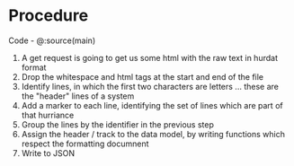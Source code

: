 # Procedure

Code - @:source(main)

1. A get request is going to get us some html with the raw text in hurdat format
1. Drop the whitespace and html tags at the start and end of the file
1. Identify lines, in which the first two characters are letters ... these are the "header" lines of a system
1. Add a marker to each line, identifying the set of lines which are part of that hurriance
1. Group the lines by the identifier in the previous step
1. Assign the header / track to the data model, by writing functions which respect the formatting documnent
1. Write to JSON
